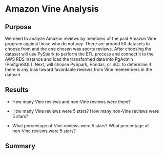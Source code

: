 # Amazon Vine Analysis
## Purpose

We need to analyze Amazon reviews by members of the paid Amazon Vine program against those who do not pay. There are around 50 datasets to choose from and the one chosen was sports reviews. After choosing the dataset will use PySpark to perform the ETL process and connect it to the AWS RDS instance and load the transformed data into PgAdmin (PostgreSQL). Next, will choose PySpark, Pandas, or SQL to determine if there is any bias toward favordable reviews from Vine memembers in the dataset.  

## Results

- How many Vine reviews and non-Vine reviews were there?

- How many Vine reviews were 5 stars? How many non-Vine reviews were 5 stars?

- What percentage of Vine reviews were 5 stars? What percentage of non-Vine reviews were 5 stars?


## Summary
